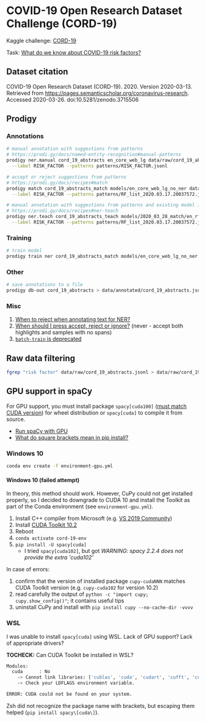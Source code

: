 # COVID-19 Open Research Dataset Challenge (CORD-19)

Kaggle challenge: [CORD-19](https://www.kaggle.com/allen-institute-for-ai/CORD-19-research-challenge)

Task: [What do we know about COVID-19 risk
factors?](https://www.kaggle.com/allen-institute-for-ai/CORD-19-research-challenge/tasks?taskId=558)

## Dataset citation

COVID-19 Open Research Dataset (CORD-19). 2020. Version 2020-03-13.
Retrieved from https://pages.semanticscholar.org/coronavirus-research.
Accessed 2020-03-26. doi:10.5281/zenodo.3715506

## Prodigy

### Annotations

```bash
# manual annotation with suggestions from patterns
# https://prodi.gy/docs/named-entity-recognition#manual-patterns
prodigy ner.manual cord_19_abstracts en_core_web_lg data/raw/cord_19_abstracts_filtered.jsonl \
  --label RISK_FACTOR --patterns patterns/RISK_FACTOR.jsonl

# accept or reject suggestions from patterns
# https://prodi.gy/docs/recipes#match
prodigy match cord_19_abstracts_match models/en_core_web_lg_no_ner data/raw/cord_19_abstracts_filtered.jsonl \
  --label RISK_FACTOR --patterns patterns/RF_list_2020.03.17.20037572.jsonl --label-span

# manual annotation with suggestions from patterns and existing model in the loop
# https://prodi.gy/docs/recipes#ner-teach
prodigy ner.teach cord_19_abstracts_teach models/2020_03_28_match/en_rf_web_lg data/raw/cord_19_abstracts_filtered.jsonl \
  --label RISK_FACTOR --patterns patterns/RF_list_2020.03.17.20037572.jsonl
```

### Training

```bash
# train model
prodigy train ner cord_19_abstracts_match models/en_core_web_lg_no_ner --output models/2020_03_28_match/en_rf_web_lg
```

### Other

```bash
# save annotations to a file
prodigy db-out cord_19_abstracts > data/annotated/cord_19_abstracts.jsonl
```

### Misc

1. [When to reject when annotating text for NER?](https://support.prodi.gy/t/when-to-reject-in-ner-manual-or-ner-make-gold/892/2)
1. [When should I press accept, reject or ignore?](https://prodi.gy/docs/named-entity-recognition#manual-accept-reject)
(never - accept both highlights and samples with no spans)
1. [`batch-train` is deprecated](https://prodi.gy/docs/recipes#deprecated)

## Raw data filtering

```bash
fgrep "risk factor" data/raw/cord_19_abstracts.jsonl > data/raw/cord_19_abstracts_filtered.jsonl
```

## GPU support in spaCy

For GPU support, you must install package `spacy[cuda100]` ([must match CUDA version](https://docs-cupy.chainer.org/en/stable/install.html#install-cupy))
for wheel distribution or `spacy[cuda]` to compile it from source.

- [Run spaCy with GPU](https://spacy.io/usage#gpu)
- [What do square brackets mean in pip install?](https://stackoverflow.com/q/46775346/95)

### Windows 10

```bash
conda env create -f environment-gpu.yml
```

#### Windows 10 (failed attempt)

In theory, this method should work. However, CuPy could not get installed properly, so I decided to downgrade to CUDA 10 and
install the Toolkit as part of the Conda environment (see `environment-gpu.yml`).

1. Install C++ compiler from Microsoft
   (e.g. [VS 2019 Community](https://visualstudio.microsoft.com/downloads/#build-tools-for-visual-studio-2017))
2. Install [CUDA Toolkit 10.2](https://developer.nvidia.com/cuda-downloads)
3. Reboot
4. `conda activate cord-19-env`
5. `pip install -U spacy[cuda]`
    - I tried `spacy[cuda102]`, but got _WARNING: spacy 2.2.4 does not provide the extra 'cuda102'_

In case of errors:

1. confirm that the version of installed package `cupy-cudaNNN` matches CUDA Toolkit version (e.g. `cupy-cuda102` for version 10.2)
2. read carefully the output of `python -c "import cupy; cupy.show_config()"`; it contains useful tips
3. uninstall CuPy and install with `pip install cupy --no-cache-dir -vvvv`

### WSL

I was unable to install `spacy[cuda]` using WSL. Lack of GPU support? Lack of appropriate drivers?

**TOCHECK:** Can CUDA Toolkit be installed in WSL?

```bash
Modules:
  cuda      : No
    -> Cannot link libraries: ['cublas', 'cuda', 'cudart', 'cufft', 'curand', 'cusparse', 'nvrtc']
    -> Check your LDFLAGS environment variable.

ERROR: CUDA could not be found on your system.
```

Zsh did not recognize the package name with brackets, but escaping them helped (`pip install spacy\[cuda\]`).
